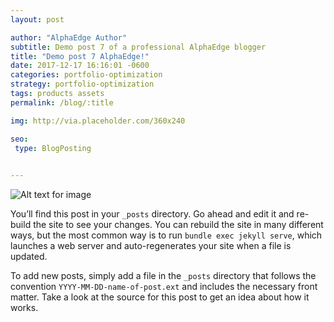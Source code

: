 ```yaml
---
layout: post

author: "AlphaEdge Author"
subtitle: Demo post 7 of a professional AlphaEdge blogger
title: "Demo post 7 AlphaEdge!"
date: 2017-12-17 16:16:01 -0600
categories: portfolio-optimization
strategy: portfolio-optimization
tags: products assets
permalink: /blog/:title

img: http://via.placeholder.com/360x240

seo:
 type: BlogPosting
 

---
```



![Alt text for image](http://via.placeholder.com/1360x540 "Image Title Text 1")


You’ll find this post in your `_posts` directory. Go ahead and edit it and re-build the site to see your changes. You can rebuild the site in many different ways, but the most common way is to run `bundle exec jekyll serve`, which launches a web server and auto-regenerates your site when a file is updated.

To add new posts, simply add a file in the `_posts` directory that follows the convention `YYYY-MM-DD-name-of-post.ext` and includes the necessary front matter. Take a look at the source for this post to get an idea about how it works.